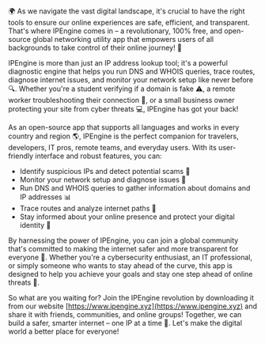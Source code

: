 🌍️ As we navigate the vast digital landscape, it's crucial to have the right tools to ensure our online experiences are safe, efficient, and transparent. That's where IPEngine comes in – a revolutionary, 100% free, and open-source global networking utility app that empowers users of all backgrounds to take control of their online journey! 🚀

IPEngine is more than just an IP address lookup tool; it's a powerful diagnostic engine that helps you run DNS and WHOIS queries, trace routes, diagnose internet issues, and monitor your network setup like never before 🔍. Whether you're a student verifying if a domain is fake ⚠️, a remote worker troubleshooting their connection 📡, or a small business owner protecting your site from cyber threats 💻, IPEngine has got your back!

As an open-source app that supports all languages and works in every country and region 🌎, IPEngine is the perfect companion for travelers, developers, IT pros, remote teams, and everyday users. With its user-friendly interface and robust features, you can:

* Identify suspicious IPs and detect potential scams 💸
* Monitor your network setup and diagnose issues 🔧
* Run DNS and WHOIS queries to gather information about domains and IP addresses 📊
* Trace routes and analyze internet paths 📍
* Stay informed about your online presence and protect your digital identity 💪

By harnessing the power of IPEngine, you can join a global community that's committed to making the internet safer and more transparent for everyone 👥. Whether you're a cybersecurity enthusiast, an IT professional, or simply someone who wants to stay ahead of the curve, this app is designed to help you achieve your goals and stay one step ahead of online threats 🚀.

So what are you waiting for? Join the IPEngine revolution by downloading it from our website [https://www.ipengine.xyz](https://www.ipengine.xyz) and share it with friends, communities, and online groups! Together, we can build a safer, smarter internet – one IP at a time 🌟. Let's make the digital world a better place for everyone!